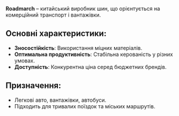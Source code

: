 **Roadmarch** – китайський виробник шин, що орієнтується на комерційний транспорт і вантажівки.

## Основні характеристики:

- **Зносостійкість**: Використання міцних матеріалів.
- **Оптимальна продуктивність**: Стабільна керованість у різних умовах.
- **Доступність**: Конкурентна ціна серед бюджетних брендів.

## Призначення:

- Легкові авто, вантажівки, автобуси.
- Підходить для тривалих поїздок та міських маршрутів.
